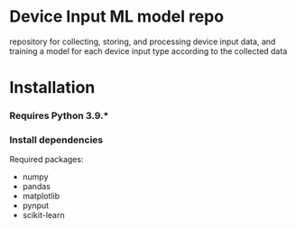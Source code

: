 # Device Input ML model repo
 repository for collecting, storing, and processing device input data, and training a model for each device input type according to the collected data

# Installation
### **Requires Python 3.9.***
### Install dependencies
 Required packages:
 - numpy
 - pandas
 - matplotlib
 - pynput
 - scikit-learn
